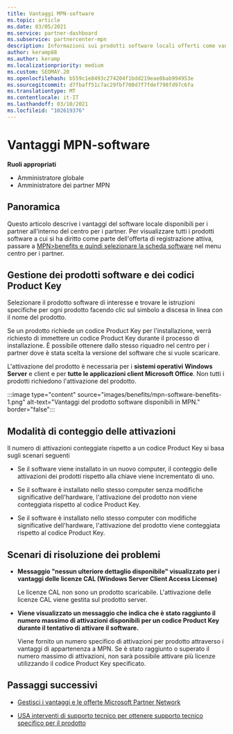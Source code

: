 ```yaml
---
title: Vantaggi MPN-software
ms.topic: article
ms.date: 03/05/2021
ms.service: partner-dashboard
ms.subservice: partnercenter-mpn
description: Informazioni sui prodotti software locali offerti come vantaggi Microsoft Partner Network (MPN)
author: keramp88
ms.author: keramp
ms.localizationpriority: medium
ms.custom: SEOMAY.20
ms.openlocfilehash: b559c1e8493c274204f1bdd219eae8bab994953e
ms.sourcegitcommit: d7fbaff51c7ac29fbf700d7f7fdef798fd97c6fa
ms.translationtype: MT
ms.contentlocale: it-IT
ms.lasthandoff: 03/10/2021
ms.locfileid: "102619376"
---
```

# <a name="mpn-benefits---software"></a>Vantaggi MPN-software

**Ruoli appropriati**

- Amministratore globale
- Amministratore dei partner MPN

## <a name="overview"></a>Panoramica

Questo articolo descrive i vantaggi del software locale disponibili per i partner all'interno del centro per i partner. Per visualizzare tutti i prodotti software a cui si ha diritto come parte dell'offerta di registrazione attiva, passare a  [MPN>benefits e quindi selezionare la scheda software](https://partner.microsoft.com/dashboard/mpn/membership/benefits/software) nel menu centro per i partner.  

## <a name="manage-software-products-and-product-keys"></a>Gestione dei prodotti software e dei codici Product Key

Selezionare il prodotto software di interesse e trovare le istruzioni specifiche per ogni prodotto facendo clic sul simbolo a discesa in linea con il nome del prodotto.

Se un prodotto richiede un codice Product Key per l'installazione, verrà richiesto di immettere un codice Product Key durante il processo di installazione. È possibile ottenere dallo stesso riquadro nel centro per i partner dove è stata scelta la versione del software che si vuole scaricare.

L'attivazione del prodotto è necessaria per i **sistemi operativi** **Windows Server** e client e per **tutte le applicazioni client Microsoft Office**. Non tutti i prodotti richiedono l'attivazione del prodotto.

:::image type="content" source="images/benefits/mpn-software-benefits-1.png" alt-text="Vantaggi del prodotto software disponibili in MPN." border="false":::

## <a name="how-activations-are-counted"></a>Modalità di conteggio delle attivazioni

Il numero di attivazioni conteggiate rispetto a un codice Product Key si basa sugli scenari seguenti

- Se il software viene installato in un nuovo computer, il conteggio delle attivazioni dei prodotti rispetto alla chiave viene incrementato di uno.
 
- Se il software è installato nello stesso computer senza modifiche significative dell'hardware, l'attivazione del prodotto non viene conteggiata rispetto al codice Product Key.

- Se il software è installato nello stesso computer con modifiche significative dell'hardware, l'attivazione del prodotto viene conteggiata rispetto al codice Product Key.

## <a name="troubleshooting-scenarios"></a>Scenari di risoluzione dei problemi

- **Messaggio "nessun ulteriore dettaglio disponibile" visualizzato per i vantaggi delle licenze CAL (Windows Server Client Access License)**

    Le licenze CAL non sono un prodotto scaricabile. L'attivazione delle licenze CAL viene gestita sul prodotto server.

- **Viene visualizzato un messaggio che indica che è stato raggiunto il numero massimo di attivazioni disponibili per un codice Product Key durante il tentativo di attivare il software.**

    Viene fornito un numero specifico di attivazioni per prodotto attraverso i vantaggi di appartenenza a MPN. Se è stato raggiunto o superato il numero massimo di attivazioni, non sarà possibile attivare più licenze utilizzando il codice Product Key specificato.


 ## <a name="next-steps"></a>Passaggi successivi

- [Gestisci i vantaggi e le offerte Microsoft Partner Network](manage-your-partner-network-benefits.md)

- [USA interventi di supporto tecnico per ottenere supporto tecnico specifico per il prodotto](mpn-benefits-technical-support.md)



